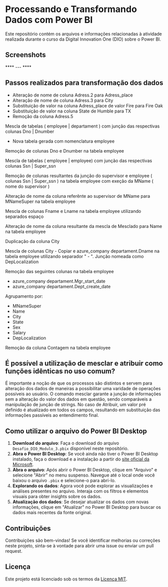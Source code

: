 # Processando e Transformando Dados com Power BI

Este repositório contém os arquivos e informações relacionadas à atividade realizada durante o curso da Digital Innovation One (DIO) sobre o Power BI.

## Screenshots

**** --- ****

## Passos realizados para transformação dos dados

- Alteração de nome de coluna Adress.2 para Adress_place
- Alteração de nome de coluna Adress.3 para City
- Substituição de valor na coluna Adress_place de valor Fire para Fire Oak
- Substituição de valor na coluna State de Humble para TX
- Remoção da coluna Adress.5

Mescla de tabelas ( employee | departament ) com junção das respectivas colunas Dno | Dnumber
- Nova tabela gerada com nomenclatura employee

Remoção de colunas Dno e Dnumber na tabela employee

Mescla de tabelas ( employee | employee) com junção das respectivas colunas Ssn | Super_ssn

Remoção de colunas resultantes da junção do supervisor e employee ( colunas Ssn | Super_ssn ) na tabela employee com exeção da MName ( nome do supervisor )

Alteração de nome da coluna referênte ao supervisor de MName para MNameSuper na tabela employee

Mescla de colunas Fname e Lname na tabela employee utilizando separados espaço

Alteração de nome da coluna resultante da mescla de Mesclado para Name na tabela employee

Duplicação da coluna City

Mescla de colunas City - Copiar e azure_company departament.Dname na tabela employee utilizando separador " - ". Junção nomeada como DepLocalization

Remoção das seguintes colunas na tabela employee
- azure_company departament.Mgr_start_date
- azure_company departament.Dept_create_date

Agrupamento por:
- MNameSuper
- Name
- City
- State
- Sex
- Salary
- DepLocalization

Remoção da coluna Contagem na tabela employee

## É possível a utilização de mesclar e atribuir como funções idênticas no uso comum?

É importante a noção de que os processos são distintos e servem para alteração dos dados de maneiras a possibilitar uma varidade de operações possíveis ao usuário. O comando mesclar garante a junção de informações sem a alteração do valor dos dados em questão, sendo comparáveis a manipulação de junção de strings.  No caso de Atribuir, um valor pré definido é atualizado em todos os campos, resultando em substituição das informações passíveis ao entendimento final.


## Como utilizar o arquivo do Power BI Desktop

1. **Download do arquivo**: Faça o download do arquivo `Desafio_DIO_Modulo_3.pbix` disponível neste repositório.
2. **Abra o Power BI Desktop**: Se você ainda não tiver o Power BI Desktop instalado, faça o download e a instalação a partir do [site oficial da Microsoft](https://powerbi.microsoft.com/pt-br/desktop/).
3. **Abra o arquivo**: Após abrir o Power BI Desktop, clique em "Arquivo" e selecione "Abrir" no menu suspenso. Navegue até o local onde você baixou o arquivo `.pbix` e selecione-o para abri-lo.
4. **Explorando os dados**: Agora você pode explorar as visualizações e análises presentes no arquivo. Interaja com os filtros e elementos visuais para obter insights sobre os dados.
5. **Atualização dos dados**: Se desejar atualizar os dados com novas informações, clique em "Atualizar" no Power BI Desktop para buscar os dados mais recentes da fonte original.

## Contribuições

Contribuições são bem-vindas! Se você identificar melhorias ou correções neste projeto, sinta-se à vontade para abrir uma issue ou enviar um pull request.

## Licença

Este projeto está licenciado sob os termos da [Licença MIT](LICENSE).
